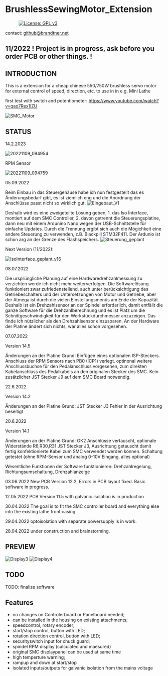 # BrushlessSewingMotor_Extension
&nbsp;&nbsp;&nbsp;&nbsp;&nbsp;&nbsp;&nbsp;&nbsp;&nbsp;&nbsp;
[![License: GPL v3](https://img.shields.io/badge/License-GPLv3-blue.svg)](https://www.gnu.org/licenses/gpl-3.0)


contact: github@brandtner.net

## 11/2022  ! Project is in progress, ask before you order PCB or other things. !

## INTRODUCTION

This is a extension for a cheap chinese 550/750W brushless servo motor for external control of speed, direction, etc.
to use in in e.g. Mini Lathe


first test with switch and potentiometer:
https://www.youtube.com/watch?v=qao7Rex1lZU

![SMC_Motor](https://user-images.githubusercontent.com/60114001/165738964-6df24e4b-6300-4330-b555-efc8d85aca5b.jpeg)

## STATUS

14.2.2023

![20221109_094954](https://user-images.githubusercontent.com/60114001/218690523-8f5d8bdb-bbb6-4eb8-ab9b-2e0aafa90d3a.jpg)

RPM Sensor

![20221109_094759](https://user-images.githubusercontent.com/60114001/218690800-126212ed-7c39-4500-b9d5-149846461a36.jpg)



05.09.2022

Beim Einbau in das Steuergehäuse habe ich nun festgestellt das es Änderungsbedarf gibt, es ist ziemlich eng und die Anordnung der Anschlüsse passt nicht so wirklich gut.
![Eingebaut_V1](https://user-images.githubusercontent.com/60114001/188422338-6319277f-3bb1-4920-8500-ef5a7ccae4dd.jpg)

Deshalb wird es eine zweigeteilte Lösung geben, 1. das Iso Ínterface, montiert auf dem SMC Controller, 2. davon getrennt die Steuerungsplatine, dann neu mit einem Ardunino Nano wegen der USB-Schnittstelle für einfache Updates.
Durch die Trennung ergibt sich auch die Mögichkeit eine andere Steuerung zu verwenden, z.B. Blackpill STM32F411. Der Ardunio ist schon arg an der Grenze des Flashspeichers.
![Steuerung_geplant](https://user-images.githubusercontent.com/60114001/188422512-2a967d47-297b-4406-8f3c-a5c5030f87ce.jpg)

Next Version (11/2022):

![IsoInterface_geplant_v16](https://user-images.githubusercontent.com/60114001/188422517-5289c238-f3bb-43c3-985c-c34c5e609fae.jpg)


08.07.2022

Die ursprüngĺiche Planung auf eine Hardwaredrehzahlmessung zu verzichten werde ich nicht mehr weiterverfolgen.
Die Softwarelösung funktioniert zwar zufriedenstellend, auch unter berücksichtigung des Getriebeschalters und der Untersetzungen von Motor und Getriebe, aber der Atmega ist durch die vielen Einstellungsmenüs am Ende der Kapazität.
Deshalb ist ein Drehzahlsensor an der Spindel erforderlich, damit entfällt die ganze Software für die Drehzahlberechnung und es ist Platz um die Schnittgeschwindigkeit für den Werkstückdurchmesser anzuzeigen.
Das finde ich nützlicher als den Drehzahlsensor einzusparen.
An der Hardware der Platine ändert sich nichts, war alles schon vorgesehen.


07.07.2022

Version 14.5

Änderungen an der Platine
Grund:
Einfügen eines optionalen ISP-Steckers.
Anschluss der RPM Sensors nach PB0 (ICP1) verlegt.
optinonal weitere Anschlussbuchse für den Pedalanschluss vorgesehen, zum direkten Kabelanschluss des Pedalkabels
an den originalen Stecker des SMC. Kein zusätzlicher JST Stecker J9 auf dem SMC Board notwendig. 

22.6.2022

Version 14.2

Änderungen an der Platine
Grund:
JST Stecker J3 Fehler in der Ausrichtung beseitigt


20.6.2022

Version 14.1

Änderungen an der Platine
Grund:
OK2 Anschlüsse vertauscht, optionale Widerstände R6,R30,R31
JST Stecker J3, Ausrichtung getauscht damit fertig konfektionierte Kabel zum SMC verwendet werden können.
Schaltung getestet (ohne RPM-Sensor und analog 0-10V Eingang, alles optional)

Wesentliche Funktionen der Software funktionieren:
Drehzahlregelung, Richtungsumschaltung, Drehzahlanzeige

03.06.2022 New PCB Version 12.2, Errors in PCB layout fixed. Basic software in progress.

12.05.2022 PCB Version 11.5 with galvanic isolation is in production 

30.04.2022 The goal is to fit the SMC controller board and everything else into the existing lathe front casing.

29.04.2022 optoisolation with separate powersupply is in work.

28.04.2022 under construction and brainstorming.


## PREVIEW

![Display3](https://user-images.githubusercontent.com/60114001/174744652-ce5d3712-e71a-4233-8b9c-0a11667b0ed3.jpg)
![Display4](https://user-images.githubusercontent.com/60114001/174744656-8c1be3cf-0af7-4bf9-b2b0-32b9f43f2d71.jpg)


## TODO

TODO: finalize software

## Features

- no changes on Controlerboard or Panelboard needed; 
- can be installed in the housing on existing attachments; 
- speedcontrol, rotary encoder;
- start/stop control,  button with LED; 
- rotation direction control, button with LED;
- securityswitch input for chuck guard;
- spindel RPM display (calculated and maesured)
- original SMC displaypanel can be used at same time 
- high temperture warning;
- rampup and down at start/stop
- isolated inputs/outputs for galvanic isolation from the mains voltage


